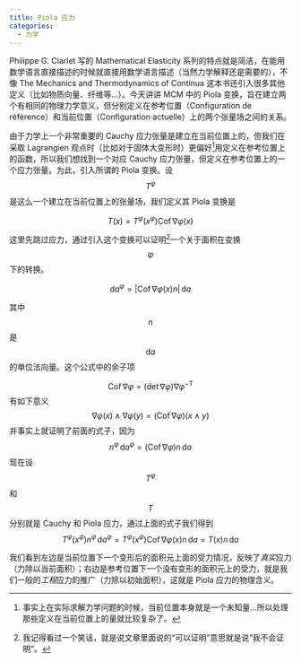 ```yaml
---
title: Piola 应力
categories:
  - 力学
---
```


Philippe G. Ciarlet 写的 Mathematical Elasticity 系列的特点就是简洁，在能用数学语言直接描述的时候就直接用数学语言描述（当然力学解释还是需要的），不像 The Mechanics and Thermodynamics of Continua 这本书还引入很多其他定义（比如物质向量、纤维等...）。今天讲讲 MCM 中的 Piola 变换，旨在建立两个有相同的物理力学意义，但分别定义在参考位置（Configuration de référence）和当前位置（Configuration actuelle）上的两个张量场之间的关系。

由于力学上一个非常重要的 Cauchy 应力张量是建立在当前位置上的，但我们在采取 Lagrangien 观点时（比如对于固体大变形时）更偏好[^1]用定义在参考位置上的函数，所以我们想找到一个对应 Cauchy 应力张量，但定义在参考位置上的一个应力张量。为此，引入所谓的 Piola 变换。设 $$T^\varphi$$ 是这么一个建立在当前位置上的张量场，我们定义其 Piola 变换是

$$
T(x)=T^\varphi(x^\varphi)\operatorname{Cof}\nabla\varphi(x)
$$

这里先跳过应力，通过引入这个变换可以证明[^2]一个关于面积在变换 $$\varphi$$ 下的转换。

$$
\mathrm{d}a^\varphi=\lvert\operatorname{Cof}\nabla\varphi(x)n\rvert\,\mathrm{d}a
$$

其中 $$n$$ 是 $$\mathrm{d}a$$ 的单位法向量。这个公式中的余子项

$$\operatorname{Cof}\nabla\varphi=(\det\nabla\varphi)\nabla\varphi^{-\mathrm{T}}
$$
有如下意义
$$
\nabla\varphi(x)\wedge\nabla\varphi(y)=(\operatorname{Cof}\nabla\varphi)(x\wedge y)
$$
并事实上就证明了前面的式子，因为
$$
n^\varphi\,\mathrm{d}a^\varphi=(\operatorname{Cof}\nabla\varphi)n\,\mathrm{d}a
$$
现在设 $$T^\varphi$$ 和 $$T$$ 分别就是 Cauchy 和 Piola 应力，通过上面的式子我们得到
$$
T^\varphi(x^\varphi)n^\varphi\,\mathrm{d}a^\varphi=T^\varphi(x^\varphi)\operatorname{Cof}\nabla\varphi(x)n\,\mathrm{d}a=T(x)n\,\mathrm{d}a
$$

我们看到左边是当前位置下一个变形后的面积元上面的受力情况，反映了*真实*应力（力除以当前面积）；右边是参考位置下一个没有变形的面积元上的受力，就是我们一般的*工程*应力的推广（力除以初始面积），这就是 Piola 应力的物理含义。

[^1]: 事实上在实际求解力学问题的时候，当前位置本身就是一个未知量...所以处理那些定义在当前位置上的量就比较复杂了。
[^2]: 我记得看过一个笑话，就是说文章里面说的“可以证明”意思就是说“我不会证明”。